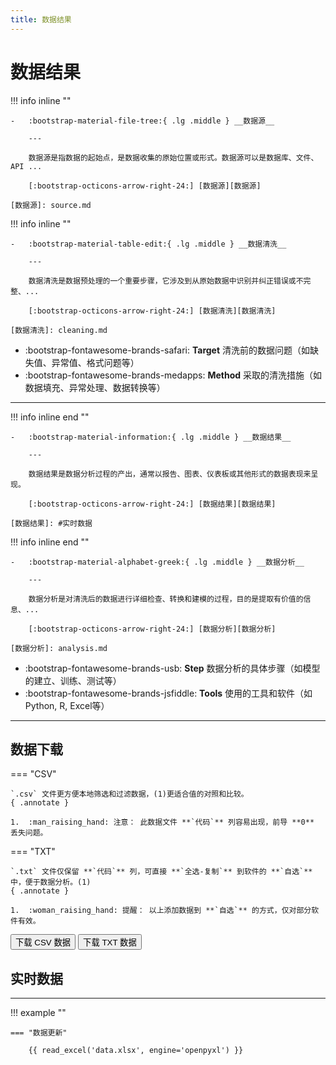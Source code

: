 ```yaml
---
title: 数据结果
---
```


# 数据结果

!!! info inline ""

    -   :bootstrap-material-file-tree:{ .lg .middle } __数据源__

        ---

        数据源是指数据的起始点，是数据收集的原始位置或形式。数据源可以是数据库、文件、API ...

        [:bootstrap-octicons-arrow-right-24:] [数据源][数据源]

    [数据源]: source.md

!!! info inline ""

    -   :bootstrap-material-table-edit:{ .lg .middle } __数据清洗__

        ---

        数据清洗是数据预处理的一个重要步骤，它涉及到从原始数据中识别并纠正错误或不完整、...

        [:bootstrap-octicons-arrow-right-24:] [数据清洗][数据清洗]

    [数据清洗]: cleaning.md

- :bootstrap-fontawesome-brands-safari: __Target__ 清洗前的数据问题（如缺失值、异常值、格式问题等）
- :bootstrap-fontawesome-brands-medapps: __Method__ 采取的清洗措施（如数据填充、异常处理、数据转换等）

---

!!! info inline end ""

    -   :bootstrap-material-information:{ .lg .middle } __数据结果__

        ---

        数据结果是数据分析过程的产出，通常以报告、图表、仪表板或其他形式的数据表现来呈现。

        [:bootstrap-octicons-arrow-right-24:] [数据结果][数据结果]

    [数据结果]: #实时数据

!!! info inline end ""

    -   :bootstrap-material-alphabet-greek:{ .lg .middle } __数据分析__

        ---

        数据分析是对清洗后的数据进行详细检查、转换和建模的过程，目的是提取有价值的信息、...

        [:bootstrap-octicons-arrow-right-24:] [数据分析][数据分析]

    [数据分析]: analysis.md

- :bootstrap-fontawesome-brands-usb: __Step__ 数据分析的具体步骤（如模型的建立、训练、测试等）
- :bootstrap-fontawesome-brands-jsfiddle: __Tools__ 使用的工具和软件（如Python, R, Excel等）

---

## 数据下载

=== "CSV"

    `.csv` 文件更方便本地筛选和过滤数据，(1)更适合值的对照和比较。
    { .annotate }

    1.  :man_raising_hand: 注意： 此数据文件 **`代码`** 列容易出现，前导 **0** 丢失问题。

=== "TXT"

    `.txt` 文件仅保留 **`代码`** 列，可直接 **`全选-复制`** 到软件的 **`自选`** 中，便于数据分析。(1)
    { .annotate }

    1.  :woman_raising_hand: 提醒： 以上添加数据到 **`自选`** 的方式，仅对部分软件有效。

<button id="download-table-csv" class="md-button">下载 CSV 数据</button>
<button id="download-table-txt" class="md-button">下载 TXT 数据</button>

## 实时数据

---

!!! example ""

    === "数据更新"

        {{ read_excel('data.xlsx', engine='openpyxl') }}
